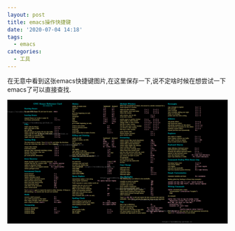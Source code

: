 ```yaml
---
layout: post
title: emacs操作快捷键
date: '2020-07-04 14:18'
tags:
  - emacs
categories:
  - 工具
---
```



在无意中看到这张emacs快捷键图片,在这里保存一下,说不定啥时候在想尝试一下emacs了可以直接查找.

<!--more-->

![emacs](/images/2020/07/emacs.png)
